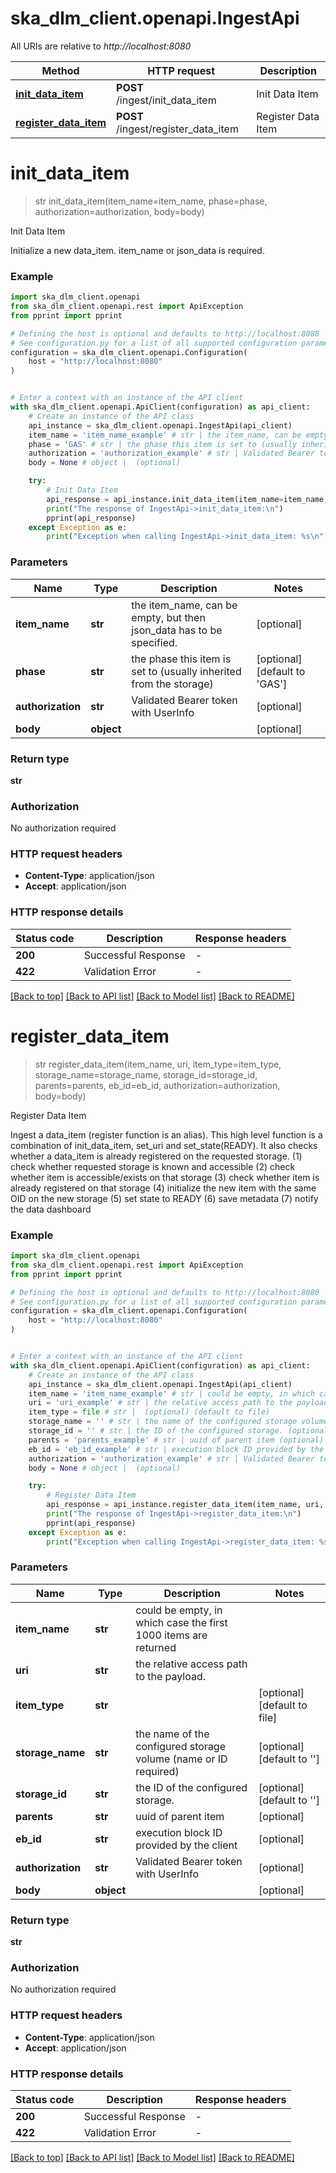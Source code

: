 # ska_dlm_client.openapi.IngestApi

All URIs are relative to *http://localhost:8080*

Method | HTTP request | Description
------------- | ------------- | -------------
[**init_data_item**](IngestApi.md#init_data_item) | **POST** /ingest/init_data_item | Init Data Item
[**register_data_item**](IngestApi.md#register_data_item) | **POST** /ingest/register_data_item | Register Data Item


# **init_data_item**
> str init_data_item(item_name=item_name, phase=phase, authorization=authorization, body=body)

Init Data Item

Initialize a new data_item.  item_name or json_data is required.

### Example


```python
import ska_dlm_client.openapi
from ska_dlm_client.openapi.rest import ApiException
from pprint import pprint

# Defining the host is optional and defaults to http://localhost:8080
# See configuration.py for a list of all supported configuration parameters.
configuration = ska_dlm_client.openapi.Configuration(
    host = "http://localhost:8080"
)


# Enter a context with an instance of the API client
with ska_dlm_client.openapi.ApiClient(configuration) as api_client:
    # Create an instance of the API class
    api_instance = ska_dlm_client.openapi.IngestApi(api_client)
    item_name = 'item_name_example' # str | the item_name, can be empty, but then json_data has to be specified. (optional)
    phase = 'GAS' # str | the phase this item is set to (usually inherited from the storage) (optional) (default to 'GAS')
    authorization = 'authorization_example' # str | Validated Bearer token with UserInfo (optional)
    body = None # object |  (optional)

    try:
        # Init Data Item
        api_response = api_instance.init_data_item(item_name=item_name, phase=phase, authorization=authorization, body=body)
        print("The response of IngestApi->init_data_item:\n")
        pprint(api_response)
    except Exception as e:
        print("Exception when calling IngestApi->init_data_item: %s\n" % e)
```



### Parameters


Name | Type | Description  | Notes
------------- | ------------- | ------------- | -------------
 **item_name** | **str**| the item_name, can be empty, but then json_data has to be specified. | [optional] 
 **phase** | **str**| the phase this item is set to (usually inherited from the storage) | [optional] [default to &#39;GAS&#39;]
 **authorization** | **str**| Validated Bearer token with UserInfo | [optional] 
 **body** | **object**|  | [optional] 

### Return type

**str**

### Authorization

No authorization required

### HTTP request headers

 - **Content-Type**: application/json
 - **Accept**: application/json

### HTTP response details

| Status code | Description | Response headers |
|-------------|-------------|------------------|
**200** | Successful Response |  -  |
**422** | Validation Error |  -  |

[[Back to top]](#) [[Back to API list]](../README.md#documentation-for-api-endpoints) [[Back to Model list]](../README.md#documentation-for-models) [[Back to README]](../README.md)

# **register_data_item**
> str register_data_item(item_name, uri, item_type=item_type, storage_name=storage_name, storage_id=storage_id, parents=parents, eb_id=eb_id, authorization=authorization, body=body)

Register Data Item

Ingest a data_item (register function is an alias).  This high level function is a combination of init_data_item, set_uri and set_state(READY). It also checks whether a data_item is already registered on the requested storage.  (1) check whether requested storage is known and accessible (2) check whether item is accessible/exists on that storage (3) check whether item is already registered on that storage (4) initialize the new item with the same OID on the new storage (5) set state to READY (6) save metadata (7) notify the data dashboard

### Example


```python
import ska_dlm_client.openapi
from ska_dlm_client.openapi.rest import ApiException
from pprint import pprint

# Defining the host is optional and defaults to http://localhost:8080
# See configuration.py for a list of all supported configuration parameters.
configuration = ska_dlm_client.openapi.Configuration(
    host = "http://localhost:8080"
)


# Enter a context with an instance of the API client
with ska_dlm_client.openapi.ApiClient(configuration) as api_client:
    # Create an instance of the API class
    api_instance = ska_dlm_client.openapi.IngestApi(api_client)
    item_name = 'item_name_example' # str | could be empty, in which case the first 1000 items are returned
    uri = 'uri_example' # str | the relative access path to the payload.
    item_type = file # str |  (optional) (default to file)
    storage_name = '' # str | the name of the configured storage volume (name or ID required) (optional) (default to '')
    storage_id = '' # str | the ID of the configured storage. (optional) (default to '')
    parents = 'parents_example' # str | uuid of parent item (optional)
    eb_id = 'eb_id_example' # str | execution block ID provided by the client (optional)
    authorization = 'authorization_example' # str | Validated Bearer token with UserInfo (optional)
    body = None # object |  (optional)

    try:
        # Register Data Item
        api_response = api_instance.register_data_item(item_name, uri, item_type=item_type, storage_name=storage_name, storage_id=storage_id, parents=parents, eb_id=eb_id, authorization=authorization, body=body)
        print("The response of IngestApi->register_data_item:\n")
        pprint(api_response)
    except Exception as e:
        print("Exception when calling IngestApi->register_data_item: %s\n" % e)
```



### Parameters


Name | Type | Description  | Notes
------------- | ------------- | ------------- | -------------
 **item_name** | **str**| could be empty, in which case the first 1000 items are returned | 
 **uri** | **str**| the relative access path to the payload. | 
 **item_type** | **str**|  | [optional] [default to file]
 **storage_name** | **str**| the name of the configured storage volume (name or ID required) | [optional] [default to &#39;&#39;]
 **storage_id** | **str**| the ID of the configured storage. | [optional] [default to &#39;&#39;]
 **parents** | **str**| uuid of parent item | [optional] 
 **eb_id** | **str**| execution block ID provided by the client | [optional] 
 **authorization** | **str**| Validated Bearer token with UserInfo | [optional] 
 **body** | **object**|  | [optional] 

### Return type

**str**

### Authorization

No authorization required

### HTTP request headers

 - **Content-Type**: application/json
 - **Accept**: application/json

### HTTP response details

| Status code | Description | Response headers |
|-------------|-------------|------------------|
**200** | Successful Response |  -  |
**422** | Validation Error |  -  |

[[Back to top]](#) [[Back to API list]](../README.md#documentation-for-api-endpoints) [[Back to Model list]](../README.md#documentation-for-models) [[Back to README]](../README.md)

